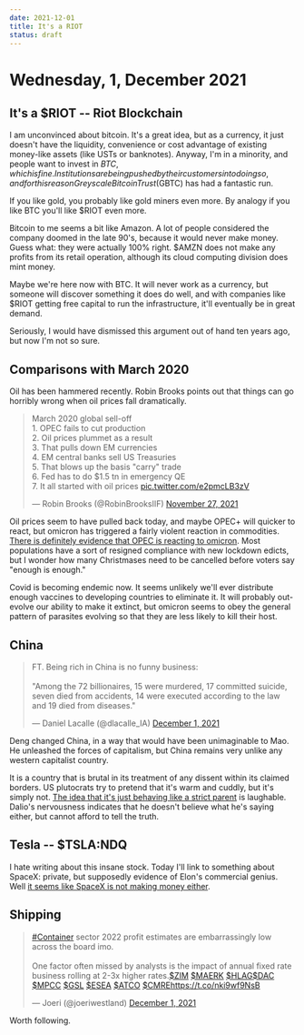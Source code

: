 ```yaml
---
date: 2021-12-01
title: It's a RIOT
status: draft
---
```


# Wednesday,  1, December 2021

## It's a $RIOT -- Riot Blockchain

I am unconvinced about bitcoin.
It's a great idea, but as a currency, it just doesn't have the liquidity, convenience or cost advantage of existing money-like assets (like USTs or banknotes).
Anyway, I'm in a minority, and people want to invest in $BTC, which is fine.
Institutions are being pushed by their customers into doing so, and for this reason Greyscale Bitcoin Trust ($GBTC) has had a fantastic run.

If you like gold, you probably like gold miners even more. By analogy if you like BTC you'll like $RIOT even more.

Bitcoin to me seems a bit like Amazon. A lot of people considered the company doomed in the late 90's, because it would never make money. Guess what: they were actually 100% right. $AMZN does not make any profits from its retail operation, although its cloud computing division does mint money. 

Maybe we're here now with BTC. It will never work as a currency, but someone will discover something it does do well, and with companies like $RIOT getting free capital to run the infrastructure, it'll eventually be in great demand.

Seriously, I would have dismissed this argument out of hand ten years ago, but now I'm not so sure.

## Comparisons with March 2020

Oil has been hammered recently. Robin Brooks points out that things can go horribly wrong when oil prices fall dramatically.


<blockquote class="twitter-tweet"><p lang="en" dir="ltr">March 2020 global sell-off<br>1. OPEC fails to cut production<br>2. Oil prices plummet as a result<br>3. That pulls down EM currencies<br>4. EM central banks sell US Treasuries<br>5. That blows up the basis &quot;carry&quot; trade<br>6. Fed has to do $1.5 tn in emergency QE<br>7. It all started with oil prices <a href="https://t.co/e2pmcLB3zV">pic.twitter.com/e2pmcLB3zV</a></p>&mdash; Robin Brooks (@RobinBrooksIIF) <a href="https://twitter.com/RobinBrooksIIF/status/1464594888301895680?ref_src=twsrc%5Etfw">November 27, 2021</a></blockquote> <script async src="https://platform.twitter.com/widgets.js" charset="utf-8"></script>

Oil prices seem to have pulled back today, and maybe OPEC+ will quicker to react, but omicron has triggered a fairly violent reaction in commodities.
[There is definitely evidence that OPEC is reacting to omicron](https://finance.yahoo.com/news/ftse-stock-markets-oil-price-dax-cac-sp-500-omicron-084455028.html).
Most populations have a sort of resigned compliance with new lockdown edicts, but I wonder how many Christmases need to be cancelled before voters say "enough is enough."

Covid is becoming endemic now. 
It seems unlikely we'll ever distribute enough vaccines to developing countries to eliminate it.
It will probably out-evolve our ability to make it extinct, but omicron seems to obey the general pattern of parasites evolving so that they are less likely to kill their host.

## China

<blockquote class="twitter-tweet"><p lang="en" dir="ltr">FT. Being rich in China is no funny business:<br><br>&quot;Among the 72 billionaires, 15 were murdered, 17 committed suicide, seven died from accidents, 14 were executed according to the law and 19 died from diseases.&quot;</p>&mdash; Daniel Lacalle (@dlacalle_IA) <a href="https://twitter.com/dlacalle_IA/status/1465946235509084160?ref_src=twsrc%5Etfw">December 1, 2021</a></blockquote> <script async src="https://platform.twitter.com/widgets.js" charset="utf-8"></script>

Deng changed China, in a way that would have been unimaginable to Mao. 
He unleashed the forces of capitalism, but China remains very unlike any western capitalist country.

It is a country that is brutal in its treatment of any dissent within its claimed borders. 
US plutocrats try to pretend that it's warm and cuddly, but it's simply not. 
[The idea that it's just behaving like a strict parent](https://twitter.com/SquawkCNBC/status/1465660719756681218?s=20) is laughable. 
Dalio's nervousness indicates that he doesn't believe what he's saying either, but cannot afford to tell the truth.

## Tesla -- $TSLA:NDQ

I hate writing about this insane stock. 
Today I'll link to something about SpaceX: private, but supposedly evidence of Elon's commercial genius. 
Well [it seems like SpaceX is not making money either](https://twitter.com/TMFAssociates/status/1464595216279605256?s=20).

## Shipping

<blockquote class="twitter-tweet"><p lang="en" dir="ltr"><a href="https://twitter.com/hashtag/Container?src=hash&amp;ref_src=twsrc%5Etfw">#Container</a> sector 2022 profit estimates are embarrassingly low across the board imo. <br><br>One factor often missed by analysts is the impact of annual fixed rate business rolling at 2-3x higher rates.<a href="https://twitter.com/search?q=%24ZIM&amp;src=ctag&amp;ref_src=twsrc%5Etfw">$ZIM</a> <a href="https://twitter.com/search?q=%24MAERK&amp;src=ctag&amp;ref_src=twsrc%5Etfw">$MAERK</a> <a href="https://twitter.com/search?q=%24HLAG&amp;src=ctag&amp;ref_src=twsrc%5Etfw">$HLAG</a><a href="https://twitter.com/search?q=%24DAC&amp;src=ctag&amp;ref_src=twsrc%5Etfw">$DAC</a> <a href="https://twitter.com/search?q=%24MPCC&amp;src=ctag&amp;ref_src=twsrc%5Etfw">$MPCC</a> <a href="https://twitter.com/search?q=%24GSL&amp;src=ctag&amp;ref_src=twsrc%5Etfw">$GSL</a> <a href="https://twitter.com/search?q=%24ESEA&amp;src=ctag&amp;ref_src=twsrc%5Etfw">$ESEA</a> <a href="https://twitter.com/search?q=%24ATCO&amp;src=ctag&amp;ref_src=twsrc%5Etfw">$ATCO</a> <a href="https://twitter.com/search?q=%24CMRE&amp;src=ctag&amp;ref_src=twsrc%5Etfw">$CMRE</a><a href="https://t.co/nki9wf9NsB">https://t.co/nki9wf9NsB</a></p>&mdash; Joeri (@joeriwestland) <a href="https://twitter.com/joeriwestland/status/1466008570881839105?ref_src=twsrc%5Etfw">December 1, 2021</a></blockquote> <script async src="https://platform.twitter.com/widgets.js" charset="utf-8"></script>

Worth following.



